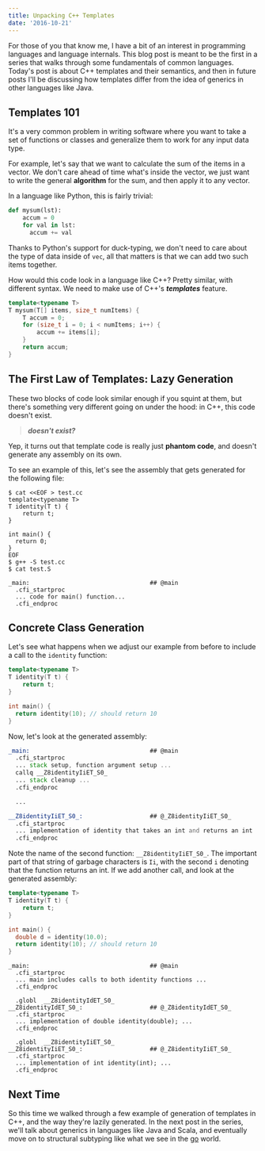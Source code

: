 ```yaml
---
title: Unpacking C++ Templates
date: '2016-10-21'
---
```


For those of you that know me, I have a bit of an interest in programming languages and language internals.
This blog post is meant to be the first in a series that walks through some fundamentals of common languages.
Today's post is about C++ templates and their semantics, and then in future posts I'll be discussing how
templates differ from the idea of generics in other languages like Java.

## Templates 101

It's a very common problem in writing software where you want to take a set of functions or classes and
generalize them to work for any input data type.

For example, let's say that we want to calculate the sum of the items in a vector. We don't care ahead of
time what's inside the vector, we just want to write the general __algorithm__ for the sum, and then apply it
to any vector.

In a language like Python, this is fairly trivial:

```python
def mysum(lst):
    accum = 0
    for val in lst:
      accum += val
```

Thanks to Python's support for duck-typing, we don't need to care about the type of data inside of `vec`, all
that matters is that we can add two such items together.

How would this code look in a language like C++? Pretty similar, with different syntax. We need to make use
of C++'s ___templates___ feature.

```c++
template<typename T>
T mysum(T[] items, size_t numItems) {
    T accum = 0;
    for (size_t i = 0; i < numItems; i++) {
        accum += items[i];
    }
    return accum;
}
```

## The First Law of Templates: Lazy Generation

These two blocks of code look similar enough if you squint at them, but there's something very different
going on under the hood: in C++, this code doesn't exist.


> ___doesn't exist?___

Yep, it turns out that template code is really just __phantom code__, and doesn't generate any assembly on
its own.

To see an example of this, let's see the assembly that gets generated for the following file:

```shell
$ cat <<EOF > test.cc
template<typename T>
T identity(T t) {
    return t;
}

int main() {
  return 0;
}
EOF
$ g++ -S test.cc
$ cat test.S

_main:                                  ## @main
  .cfi_startproc
  ... code for main() function...
  .cfi_endproc
```



## Concrete Class Generation

Let's see what happens when we adjust our example from before to include a call to the `identity` function:

```c++
template<typename T>
T identity(T t) {
    return t;
}

int main() {
  return identity(10); // should return 10
}
```

Now, let's look at the generated assembly:

```asm
_main:                                  ## @main
  .cfi_startproc
  ... stack setup, function argument setup ...
  callq __Z8identityIiET_S0_
  ... stack cleanup ...
  .cfi_endproc

  ...

__Z8identityIiET_S0_:                   ## @_Z8identityIiET_S0_
  .cfi_startproc
  ... implementation of identity that takes an int and returns an int ...
  .cfi_endproc
```

Note the name of the second function: `__Z8identityIiET_S0_`. The important part of that string of garbage
characters is `Ii`, with the second `i` denoting that the function returns an int. If we add another call,
and look at the generated assembly:

```c++
template<typename T>
T identity(T t) {
    return t;
}

int main() {
  double d = identity(10.0);
  return identity(10); // should return 10
}
```

```assembly
_main:                                  ## @main
  .cfi_startproc
  ... main includes calls to both identity functions ...
  .cfi_endproc

  .globl  __Z8identityIdET_S0_
__Z8identityIdET_S0_:                   ## @_Z8identityIdET_S0_
  .cfi_startproc
  ... implementation of double identity(double); ...
  .cfi_endproc

  .globl  __Z8identityIiET_S0_
__Z8identityIiET_S0_:                   ## @_Z8identityIiET_S0_
  .cfi_startproc
  ... implementation of int identity(int); ...
  .cfi_endproc
```

## Next Time

So this time we walked through a few example of generation of templates in C++, and the way they're lazily
generated. In the next post in the series, we'll talk about generics in languages like Java and Scala, and
eventually move on to structural subtyping like what we see in the [go](https://golang.org) world.

